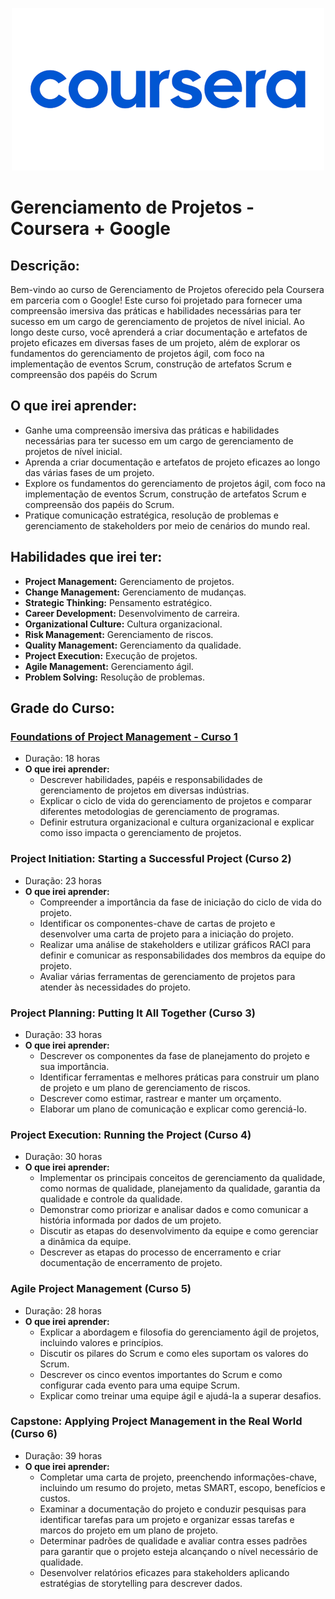 <p  align="center">
<img  src="/image/coursera-logo.png" margin="10px" />
</p>

# Gerenciamento de Projetos - Coursera + Google

## Descrição:

Bem-vindo ao curso de Gerenciamento de Projetos oferecido pela Coursera em parceria com o Google! Este curso foi projetado para fornecer uma compreensão imersiva das práticas e habilidades necessárias para ter sucesso em um cargo de gerenciamento de projetos de nível inicial. Ao longo deste curso, você aprenderá a criar documentação e artefatos de projeto eficazes em diversas fases de um projeto, além de explorar os fundamentos do gerenciamento de projetos ágil, com foco na implementação de eventos Scrum, construção de artefatos Scrum e compreensão dos papéis do Scrum

## O que irei aprender:

- Ganhe uma compreensão imersiva das práticas e habilidades necessárias para ter sucesso em um cargo de gerenciamento de projetos de nível inicial.
- Aprenda a criar documentação e artefatos de projeto eficazes ao longo das várias fases de um projeto.
- Explore os fundamentos do gerenciamento de projetos ágil, com foco na implementação de eventos Scrum, construção de artefatos Scrum e compreensão dos papéis do Scrum.
- Pratique comunicação estratégica, resolução de problemas e gerenciamento de stakeholders por meio de cenários do mundo real.

## Habilidades que irei ter:

- **Project Management:** Gerenciamento de projetos.
- **Change Management:** Gerenciamento de mudanças.
- **Strategic Thinking:** Pensamento estratégico.
- **Career Development:** Desenvolvimento de carreira.
- **Organizational Culture:** Cultura organizacional.
- **Risk Management:** Gerenciamento de riscos.
- **Quality Management:** Gerenciamento da qualidade.
- **Project Execution:** Execução de projetos.
- **Agile Management:** Gerenciamento ágil.
- **Problem Solving:** Resolução de problemas.

## Grade do Curso:

### [Foundations of Project Management - Curso 1](/curso%201/README.MD)
- Duração: 18 horas
- **O que irei aprender:**
  - Descrever habilidades, papéis e responsabilidades de gerenciamento de projetos em diversas indústrias.
  - Explicar o ciclo de vida do gerenciamento de projetos e comparar diferentes metodologias de gerenciamento de programas.
  - Definir estrutura organizacional e cultura organizacional e explicar como isso impacta o gerenciamento de projetos.

### Project Initiation: Starting a Successful Project (Curso 2)
- Duração: 23 horas
- **O que irei  aprender:**
  - Compreender a importância da fase de iniciação do ciclo de vida do projeto.
  - Identificar os componentes-chave de cartas de projeto e desenvolver uma carta de projeto para a iniciação do projeto.
  - Realizar uma análise de stakeholders e utilizar gráficos RACI para definir e comunicar as responsabilidades dos membros da equipe do projeto.
  - Avaliar várias ferramentas de gerenciamento de projetos para atender às necessidades do projeto.

### Project Planning: Putting It All Together (Curso 3)
- Duração: 33 horas
- **O que irei  aprender:**
  - Descrever os componentes da fase de planejamento do projeto e sua importância.
  - Identificar ferramentas e melhores práticas para construir um plano de projeto e um plano de gerenciamento de riscos.
  - Descrever como estimar, rastrear e manter um orçamento.
  - Elaborar um plano de comunicação e explicar como gerenciá-lo.

### Project Execution: Running the Project (Curso 4)
- Duração: 30 horas
- **O que irei   aprender:**
  - Implementar os principais conceitos de gerenciamento da qualidade, como normas de qualidade, planejamento da qualidade, garantia da qualidade e controle da qualidade.
  - Demonstrar como priorizar e analisar dados e como comunicar a história informada por dados de um projeto.
  - Discutir as etapas do desenvolvimento da equipe e como gerenciar a dinâmica da equipe.
  - Descrever as etapas do processo de encerramento e criar documentação de encerramento de projeto.

### Agile Project Management (Curso 5)
- Duração: 28 horas
- **O que irei  aprender:**
  - Explicar a abordagem e filosofia do gerenciamento ágil de projetos, incluindo valores e princípios.
  - Discutir os pilares do Scrum e como eles suportam os valores do Scrum.
  - Descrever os cinco eventos importantes do Scrum e como configurar cada evento para uma equipe Scrum.
  - Explicar como treinar uma equipe ágil e ajudá-la a superar desafios.

### Capstone: Applying Project Management in the Real World (Curso 6)
- Duração: 39 horas
- **O que irei aprender:**
  - Completar uma carta de projeto, preenchendo informações-chave, incluindo um resumo do projeto, metas SMART, escopo, benefícios e custos.
  - Examinar a documentação do projeto e conduzir pesquisas para identificar tarefas para um projeto e organizar essas tarefas e marcos do projeto em um plano de projeto.
  - Determinar padrões de qualidade e avaliar contra esses padrões para garantir que o projeto esteja alcançando o nível necessário de qualidade.
  - Desenvolver relatórios eficazes para stakeholders aplicando estratégias de storytelling para descrever dados.

